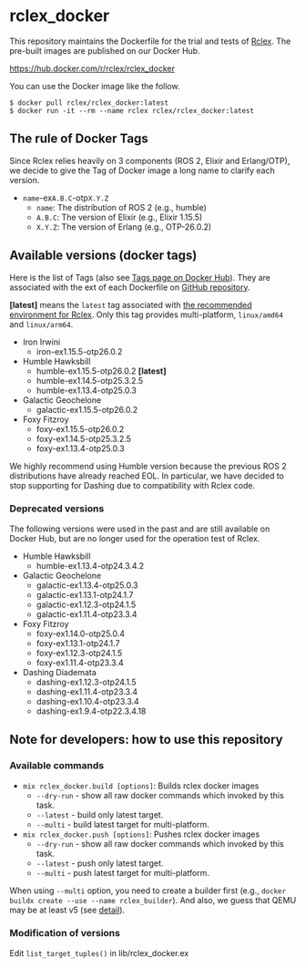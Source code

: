 # rclex_docker

This repository maintains the Dockerfile for the trial and tests of [Rclex](https://github.com/rclex/rclex). The pre-built images are published on our Docker Hub.

https://hub.docker.com/r/rclex/rclex_docker

You can use the Docker image like the follow.

```
$ docker pull rclex/rclex_docker:latest
$ docker run -it --rm --name rclex rclex/rclex_docker:latest
```

## The rule of Docker Tags

Since Rclex relies heavily on 3 components (ROS 2, Elixir and Erlang/OTP), we decide to give the Tag of Docker image a long name to clarify each version.

- `name`-ex`A.B.C`-otp`X.Y.Z`
  - `name`: The distribution of ROS 2 (e.g., humble)
  - `A.B.C`: The version of Elixir (e.g., Elixir 1.15.5)
  - `X.Y.Z`: The version of Erlang (e.g., OTP-26.0.2)

## Available versions (docker tags)

Here is the list of Tags (also see [Tags page on Docker Hub](https://hub.docker.com/r/rclex/rclex_docker/tags)). They are associated with the ext of each Dockerfile on [GitHub repository](https://github.com/rclex/rclex_docker).

**[latest]** means the `latest` tag associated with [the recommended environment for Rclex](https://github.com/rclex/rclex#recommended-environment).
Only this tag provides multi-platform, `linux/amd64` and `linux/arm64`.

- Iron Irwini
  - iron-ex1.15.5-otp26.0.2
- Humble Hawksbill
  - humble-ex1.15.5-otp26.0.2 **[latest]**
  - humble-ex1.14.5-otp25.3.2.5
  - humble-ex1.13.4-otp25.0.3
- Galactic Geochelone
  - galactic-ex1.15.5-otp26.0.2
- Foxy Fitzroy
  - foxy-ex1.15.5-otp26.0.2
  - foxy-ex1.14.5-otp25.3.2.5
  - foxy-ex1.13.4-otp25.0.3

We highly recommend using Humble version because the previous ROS 2 distributions have already reached EOL.
In particular, we have decided to stop supporting for Dashing due to compatibility with Rclex code.

### Deprecated versions

The following versions were used in the past and are still available on Docker Hub, but are no longer used for the operation test of Rclex.

- Humble Hawksbill
  - humble-ex1.13.4-otp24.3.4.2
- Galactic Geochelone
  - galactic-ex1.13.4-otp25.0.3
  - galactic-ex1.13.1-otp24.1.7
  - galactic-ex1.12.3-otp24.1.5
  - galactic-ex1.11.4-otp23.3.4
- Foxy Fitzroy
  - foxy-ex1.14.0-otp25.0.4
  - foxy-ex1.13.1-otp24.1.7
  - foxy-ex1.12.3-otp24.1.5
  - foxy-ex1.11.4-otp23.3.4
- Dashing Diademata
  - dashing-ex1.12.3-otp24.1.5
  - dashing-ex1.11.4-otp23.3.4
  - dashing-ex1.10.4-otp23.3.4
  - dashing-ex1.9.4-otp22.3.4.18

## Note for developers: how to use this repository

### Available commands

* `mix rclex_docker.build [options]`: Builds rclex docker images
  * `--dry-run` - show all raw docker commands which invoked by this task.
  * `--latest` - build only latest target.
  * `--multi` - build latest target for multi-platform.
* `mix rclex_docker.push [options]`: Pushes rclex docker images
  * `--dry-run` - show all raw docker commands which invoked by this task.
  * `--latest` - push only latest target.
  * `--multi` - push latest target for multi-platform.

When using `--multi` option, you need to create a builder first (e.g., `docker buildx create --use --name rclex_builder`).
And also, we guess that QEMU may be at least v5 (see [detail](https://askubuntu.com/a/1369504)).

### Modification of versions

Edit `list_target_tuples()` in lib/rclex_docker.ex
